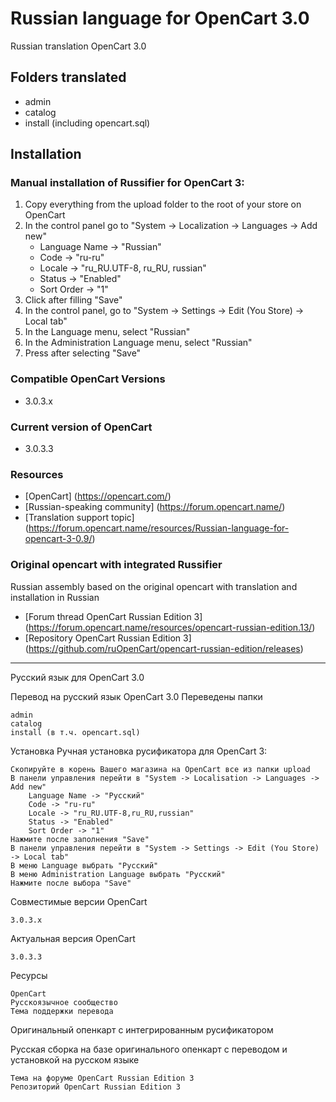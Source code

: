 # Russian language for OpenCart 3.0
Russian translation OpenCart 3.0

## Folders translated
* admin
* catalog
* install (including opencart.sql)

## Installation
### Manual installation of Russifier for OpenCart 3:
1. Copy everything from the upload folder to the root of your store on OpenCart
2. In the control panel go to "System -> Localization -> Languages ​​-> Add new"
    * Language Name -> "Russian"
    * Code -> "ru-ru"
    * Locale -> "ru_RU.UTF-8, ru_RU, russian"
    * Status -> "Enabled"
    * Sort Order -> "1"
3. Click after filling "Save"
4. In the control panel, go to "System -> Settings -> Edit (You Store) -> Local tab"
5. In the Language menu, select "Russian"
6. In the Administration Language menu, select "Russian"
7. Press after selecting "Save"

### Compatible OpenCart Versions
* 3.0.3.x

### Current version of OpenCart
* 3.0.3.3

### Resources
* [OpenCart] (https://opencart.com/)
* [Russian-speaking community] (https://forum.opencart.name/)
* [Translation support topic] (https://forum.opencart.name/resources/Russian-language-for-opencart-3-0.9/)

### Original opencart with integrated Russifier
Russian assembly based on the original opencart with translation and installation in Russian
* [Forum thread OpenCart Russian Edition 3] (https://forum.opencart.name/resources/opencart-russian-edition.13/)
* [Repository OpenCart Russian Edition 3] (https://github.com/ruOpenCart/opencart-russian-edition/releases)

-------------

Русский язык для OpenCart 3.0

Перевод на русский язык OpenCart 3.0
Переведены папки

    admin
    catalog
    install (в т.ч. opencart.sql)

Установка
Ручная установка русификатора для OpenCart 3:

    Скопируйте в корень Вашего магазина на OpenCart все из папки upload
    В панели управления перейти в "System -> Localisation -> Languages -> Add new"
        Language Name -> "Русский"
        Code -> "ru-ru"
        Locale -> "ru_RU.UTF-8,ru_RU,russian"
        Status -> "Enabled"
        Sort Order -> "1"
    Нажмите после заполнения "Save"
    В панели управления перейти в "System -> Settings -> Edit (You Store) -> Local tab"
    В меню Language выбрать "Русский"
    В меню Administration Language выбрать "Русский"
    Нажмите после выбора "Save"

Совместимые версии OpenCart

    3.0.3.x

Актуальная версия OpenCart

    3.0.3.3

Ресурсы

    OpenCart
    Русскоязычное сообщество
    Тема поддержки перевода

Оригинальный опенкарт с интегрированным русификатором

Русская сборка на базе оригинального опенкарт с переводом и установкой на русском языке

    Тема на форуме OpenCart Russian Edition 3
    Репозиторий OpenCart Russian Edition 3
